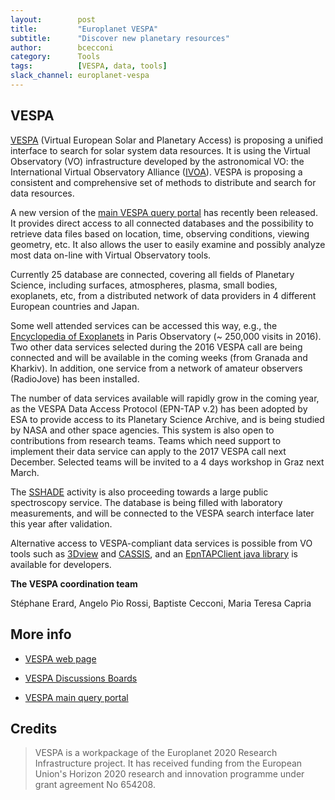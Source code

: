```yaml
---
layout:        post
title:         "Europlanet VESPA"
subtitle:      "Discover new planetary resources"
author:        bcecconi
category:      Tools
tags:          [VESPA, data, tools]
slack_channel: europlanet-vespa
---
```


## VESPA 

[VESPA](http://www.europlanet-vespa.eu) (Virtual European Solar and Planetary 
Access) is proposing a unified interface to search for solar system data 
resources. It is using the Virtual Observatory (VO) infrastructure developed by 
the astronomical VO: the International Virtual Observatory Alliance 
([IVOA](http://ivoa.net)). VESPA is proposing a consistent and comprehensive 
set of methods to distribute and search for data resources. 

A new version of the [main VESPA query portal](http://vespa.obspm.fr) has 
recently been released. It provides direct access to all connected databases 
and the possibility to retrieve data files based on location, time, observing 
conditions, viewing geometry, etc. It also allows the user to easily examine 
and possibly analyze most data on-line with Virtual Observatory tools.

Currently 25 database are connected, covering all fields of Planetary Science, 
including surfaces, atmospheres, plasma, small bodies, exoplanets, etc, from a 
distributed network of data providers in 4 different European countries and Japan.

Some well attended services can be accessed this way, e.g., the [Encyclopedia of 
Exoplanets](http://exoplanet.eu) in Paris Observatory (~ 250,000 visits in 2016). Two other data 
services selected during the 2016 VESPA call are being connected and will be 
available in the coming weeks (from Granada and Kharkiv). In addition, one 
service from a network of amateur observers (RadioJove) has been installed. 

The number of data services available will rapidly grow in the coming year, as 
the VESPA Data Access Protocol (EPN-TAP v.2) has been adopted by ESA to provide 
access to its Planetary Science Archive, and is being studied by NASA and other 
space agencies. This system is also open to contributions from research teams. 
Teams which need support to implement their data service can apply to the 2017 
VESPA call next December. Selected teams will be invited to a 4 days workshop 
in Graz next March. 

The [SSHADE](https://blog.sshade.eu) activity is also proceeding towards a large 
public spectroscopy service. The database is being filled with laboratory 
measurements, and will be connected to the VESPA search interface later this 
year after validation.

Alternative access to VESPA-compliant data services is possible from VO tools 
such as [3Dview](http://3dview.cdpp.eu) and [CASSIS](http://cassis.irap.omp.eu), 
and an [EpnTAPClient java library](https://gitlab.irap.omp.eu/OV-GSO-DC/EpnTAPClient/tree/master) is available for developers.

__The VESPA coordination team__

Stéphane Erard, Angelo Pio Rossi, Baptiste Cecconi, Maria Teresa Capria

## More info

+ [VESPA web page](http://www.europlanet-vespa.eu)

+ [VESPA Discussions Boards](http://discussions.europlanet-vespa.eu)

+ [VESPA main query portal](http://vespa.obspm.fr)

## Credits

> VESPA is a workpackage of the Europlanet 2020 Research Infrastructure project. It has received funding from the European Union's Horizon 2020 research and innovation programme under grant agreement No 654208. 

